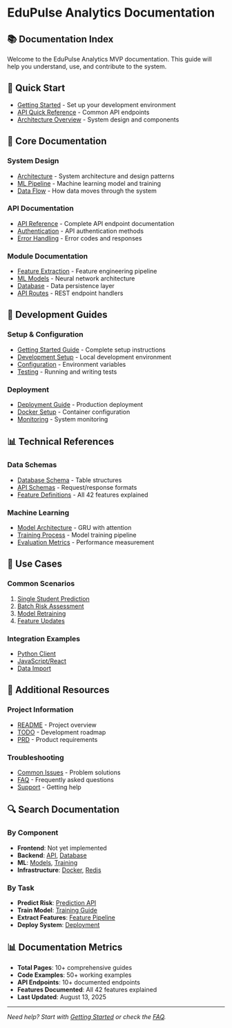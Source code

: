 # EduPulse Analytics Documentation

## 📚 Documentation Index

Welcome to the EduPulse Analytics MVP documentation. This guide will help you understand, use, and contribute to the system.

## 🚀 Quick Start

- [Getting Started](./DEVELOPMENT.md#getting-started) - Set up your development environment
- [API Quick Reference](./API_REFERENCE.md#quick-reference) - Common API endpoints
- [Architecture Overview](./ARCHITECTURE.md) - System design and components

## 📖 Core Documentation

### System Design
- [Architecture](./ARCHITECTURE.md) - System architecture and design patterns
- [ML Pipeline](./ML_PIPELINE.md) - Machine learning model and training
- [Data Flow](./ARCHITECTURE.md#data-flow) - How data moves through the system

### API Documentation
- [API Reference](./API_REFERENCE.md) - Complete API endpoint documentation
- [Authentication](./API_REFERENCE.md#authentication) - API authentication methods
- [Error Handling](./API_REFERENCE.md#error-handling) - Error codes and responses

### Module Documentation
- [Feature Extraction](./modules/features.md) - Feature engineering pipeline
- [ML Models](./modules/ml_model.md) - Neural network architecture
- [Database](./modules/DATABASE.md) - Data persistence layer
- [API Routes](./modules/API_ROUTES.md) - REST endpoint handlers

## 🔧 Development Guides

### Setup & Configuration
- [Getting Started Guide](./guides/GETTING_STARTED.md) - Complete setup instructions
- [Development Setup](./DEVELOPMENT.md) - Local development environment
- [Configuration](./DEPLOYMENT.md#configuration) - Environment variables
- [Testing](./DEVELOPMENT.md#testing) - Running and writing tests

### Deployment
- [Deployment Guide](./DEPLOYMENT.md) - Production deployment
- [Docker Setup](./DEPLOYMENT.md#docker) - Container configuration
- [Monitoring](./DEPLOYMENT.md#monitoring) - System monitoring

## 📊 Technical References

### Data Schemas
- [Database Schema](./modules/DATABASE.md#schema) - Table structures
- [API Schemas](./API_REFERENCE.md#schemas) - Request/response formats
- [Feature Definitions](./modules/FEATURES.md#feature-list) - All 42 features explained

### Machine Learning
- [Model Architecture](./ML_PIPELINE.md#architecture) - GRU with attention
- [Training Process](./ML_PIPELINE.md#training) - Model training pipeline
- [Evaluation Metrics](./ML_PIPELINE.md#metrics) - Performance measurement

## 🎯 Use Cases

### Common Scenarios
1. [Single Student Prediction](./API_REFERENCE.md#predict-single)
2. [Batch Risk Assessment](./API_REFERENCE.md#predict-batch)
3. [Model Retraining](./ML_PIPELINE.md#retraining)
4. [Feature Updates](./modules/FEATURES.md#updating)

### Integration Examples
- [Python Client](./examples/python_client.md)
- [JavaScript/React](./examples/javascript_client.md)
- [Data Import](./examples/data_import.md)

## 📝 Additional Resources

### Project Information
- [README](../README.md) - Project overview
- [TODO](../TODO.md) - Development roadmap
- [PRD](../PRD.md) - Product requirements

### Troubleshooting
- [Common Issues](./TROUBLESHOOTING.md) - Problem solutions
- [FAQ](./FAQ.md) - Frequently asked questions
- [Support](./SUPPORT.md) - Getting help

## 🔍 Search Documentation

### By Component
- **Frontend**: Not yet implemented
- **Backend**: [API](./API_REFERENCE.md), [Database](./modules/DATABASE.md)
- **ML**: [Models](./modules/ML_MODELS.md), [Training](./ML_PIPELINE.md)
- **Infrastructure**: [Docker](./DEPLOYMENT.md#docker), [Redis](./modules/DATABASE.md#redis)

### By Task
- **Predict Risk**: [Prediction API](./API_REFERENCE.md#predictions)
- **Train Model**: [Training Guide](./ML_PIPELINE.md#training)
- **Extract Features**: [Feature Pipeline](./modules/FEATURES.md)
- **Deploy System**: [Deployment](./DEPLOYMENT.md)

## 📊 Documentation Metrics

- **Total Pages**: 10+ comprehensive guides
- **Code Examples**: 50+ working examples
- **API Endpoints**: 10+ documented endpoints
- **Features Documented**: All 42 features explained
- **Last Updated**: August 13, 2025

---

*Need help? Start with [Getting Started](./DEVELOPMENT.md#getting-started) or check the [FAQ](./FAQ.md).*
